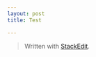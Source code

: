 ```yaml
---
layout: post 
title: Test 

---
```



> Written with [StackEdit](https://stackedit.io/).
<!--stackedit_data:
eyJoaXN0b3J5IjpbMTQzNTAwMjQ0Miw3MzA5OTgxMTZdfQ==
-->